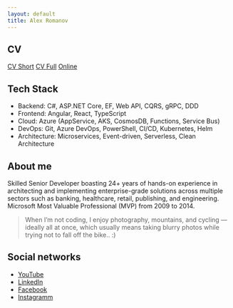 ```yaml
---
layout: default
title: Alex Romanov
---
```


## CV

[CV Short](AleksandrRomanovCV2025.pdf) 
[CV Full](AleksandrRomanov2025.pdf)
[Online](https://romy63ru.github.io/cv.html)

## Tech Stack

- Backend: C#, ASP.NET Core, EF, Web API, CQRS, gRPC, DDD
- Frontend: Angular, React, TypeScript
- Cloud: Azure (AppService, AKS, CosmosDB, Functions, Service Bus)
- DevOps: Git, Azure DevOps, PowerShell, CI/CD, Kubernetes, Helm
- Architecture: Microservices, Event-driven, Serverless, Clean Architecture

## About me

Skilled Senior Developer boasting 24+ years of hands-on experience in architecting and implementing enterprise-grade solutions across multiple sectors such as banking, healthcare, retail,
publishing, and engineering. Microsoft Most Valuable Professional (MVP) from 2009 to 2014.

> When I’m not coding, I enjoy photography, mountains, and cycling — ideally all at once, which usually means taking blurry photos while trying not to fall off the bike.. :)

## Social networks

- [YouTube](https://www.youtube.com/@aleksandr_romanov)
- [LinkedIn](https://www.linkedin.com/in/alexandrromanov/)
- [Facebook](https://www.facebook.com/Romy63ru)
- [Instagramm](https://www.instagram.com/romy63ru/)
